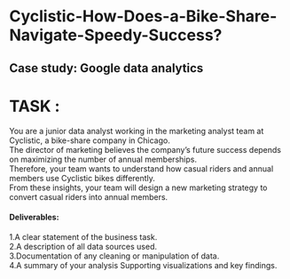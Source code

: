 # Cyclistic-How-Does-a-Bike-Share-Navigate-Speedy-Success?
## Case study: Google data analytics
# TASK :
You are a junior data analyst working in the marketing analyst team at Cyclistic, a bike-share company in Chicago. <br>
The director of marketing believes the company’s future success depends on maximizing the number of annual memberships.<br>
Therefore, your team wants to understand how casual riders and annual members use Cyclistic bikes differently.<br>
From these insights, your team will design a new marketing strategy to convert casual riders into annual members.

#### Deliverables:
1.A clear statement of the business task.<br>
2.A description of all data sources used.<br>
3.Documentation of any cleaning or manipulation of data.<br>
4.A summary of your analysis Supporting visualizations and key findings.
